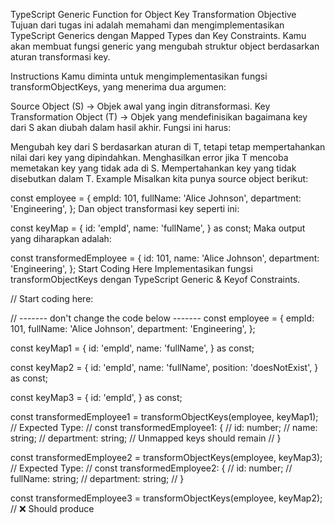 TypeScript Generic Function for Object Key Transformation
Objective
Tujuan dari tugas ini adalah memahami dan mengimplementasikan TypeScript Generics dengan Mapped Types dan Key Constraints. Kamu akan membuat fungsi generic yang mengubah struktur object berdasarkan aturan transformasi key.

Instructions
Kamu diminta untuk mengimplementasikan fungsi transformObjectKeys, yang menerima dua argumen:

Source Object (S) → Objek awal yang ingin ditransformasi.
Key Transformation Object (T) → Objek yang mendefinisikan bagaimana key dari S akan diubah dalam hasil akhir.
Fungsi ini harus:

Mengubah key dari S berdasarkan aturan di T, tetapi tetap mempertahankan nilai dari key yang dipindahkan.
Menghasilkan error jika T mencoba memetakan key yang tidak ada di S.
Mempertahankan key yang tidak disebutkan dalam T.
Example
Misalkan kita punya source object berikut:

const employee = {
empId: 101,
fullName: 'Alice Johnson',
department: 'Engineering',
};
Dan object transformasi key seperti ini:

const keyMap = {
id: 'empId',
name: 'fullName',
} as const;
Maka output yang diharapkan adalah:

const transformedEmployee = {
id: 101,
name: 'Alice Johnson',
department: 'Engineering',
};
Start Coding Here
Implementasikan fungsi transformObjectKeys dengan TypeScript Generic & Keyof Constraints.

// Start coding here:

// ------- don't change the code below -------
const employee = {
empId: 101,
fullName: 'Alice Johnson',
department: 'Engineering',
};

const keyMap1 = {
id: 'empId',
name: 'fullName',
} as const;

const keyMap2 = {
id: 'empId',
name: 'fullName',
position: 'doesNotExist',
} as const;

const keyMap3 = {
id: 'empId',
} as const;

const transformedEmployee1 = transformObjectKeys(employee, keyMap1);
// Expected Type:
// const transformedEmployee1: {
// id: number;
// name: string;
// department: string; // Unmapped keys should remain
// }

const transformedEmployee2 = transformObjectKeys(employee, keyMap3);
// Expected Type:
// const transformedEmployee2: {
// id: number;
// fullName: string;
// department: string;
// }

const transformedEmployee3 = transformObjectKeys(employee, keyMap2); // ❌ Should produce
